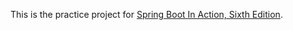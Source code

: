 This is the practice project for [Spring Boot In Action, Sixth Edition](https://www.manning.com/books/spring-in-action-sixth-edition).
